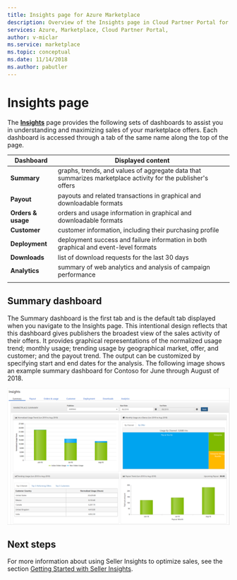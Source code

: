 ```yaml
---
title: Insights page for Azure Marketplace 
description: Overview of the Insights page in Cloud Partner Portal for Azure Marketplace.
services: Azure, Marketplace, Cloud Partner Portal, 
author: v-miclar
ms.service: marketplace
ms.topic: conceptual
ms.date: 11/14/2018
ms.author: pabutler
---
```


# Insights page

The [**Insights**](https://cloudpartner.azure.com/#insights) page provides the following sets of dashboards to assist you in understanding and maximizing sales of your marketplace offers.  Each dashboard is accessed through a tab of the same name along the top of the page.


|  **Dashboard**    |  **Displayed content**               |
|  -------------    |  ---------------------               |
| **Summary**       | graphs, trends, and values of aggregate data that summarizes marketplace activity for the publisher's offers |
| **Payout**        | payouts and related transactions in graphical and downloadable formats |
| **Orders & usage** | orders and usage information in graphical and downloadable formats |
| **Customer**      | customer information, including their purchasing profile |
| **Deployment**    | deployment success and failure information in both graphical and event-level formats |
| **Downloads**     | list of download requests for the last 30 days |
| **Analytics**     | summary of web analytics and analysis of campaign performance |
|  |  |


## Summary dashboard
The Summary dashboard is the first tab and is the default tab displayed when you navigate to the Insights page.  This intentional design reflects that this dashboard gives publishers the broadest view of the sales activity of their offers.  It provides graphical representations of the normalized usage trend; monthly usage; trending usage by geographical market, offer, and customer; and the payout trend.  The output can be customized by specifying start and end dates for the analysis.  The following image shows an example summary dashboard for Contoso for June through August of 2018.

![Summary dashboard of Seller Insights page](./media/insights-page1.png)


## Next steps

For more information about using Seller Insights to optimize sales, see the section [Getting Started with Seller Insights](./../../cloud-partner-portal-orig/si-getting-started.md).

